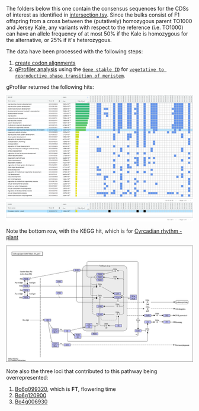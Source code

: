 The folders below this one contain the consensus sequences for the CDSs of interest as identified in 
[intersection.tsv](intersection.tsv). Since the bulks consist of F1 offspring from a cross between the (putatively) 
homozygous parent TO1000 and Jersey Kale, any variants with respect to the reference (i.e. TO1000) can have an allele 
frequency of at most 50% if the Kale is homozygous for the alternative, or 25% if it's heterozygous.

The data have been processed with the following steps:

1. [create codon alignments](README_alignments.md)
2. [gProfiler analysis](https://biit.cs.ut.ee/gplink/l/5AaY0UNkTs) using the [`Gene stable ID`](mart_export_vegetative_to_reproductive_phase_transition_of_meristem.tsv) for 
[`vegetative to reproductive phase transition of meristem`](http://www.informatics.jax.org/vocab/gene_ontology/GO:0010228).

gProfiler returned the following hits:

![](../../doc/images/gProfiler_boleracea_9-5-2019_4-18-48_PM.png)

Note the bottom row, with the KEGG hit, which is for [Cyrcadian rhythm - plant](https://www.genome.jp/kegg-bin/show_pathway?ko04712)

![](../../doc/images/ko04712.png)

Note also the three loci that contributed to this pathway being overrepresented:

1. [Bo6g099320](Bo6g099320/combined-aligned.fasta), which is **FT**, flowering time
2. [Bo6g120900](Bo6g120900/combined-aligned.fasta)
3. [Bo4g006930](Bo4g006930/combined-aligned.fasta)


